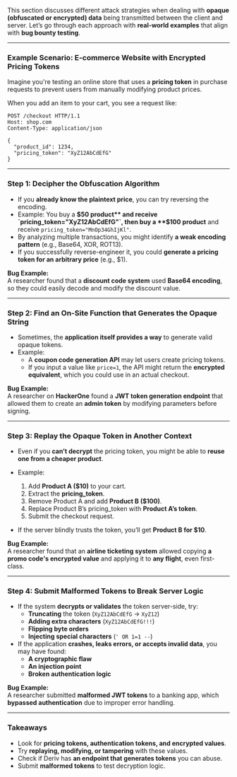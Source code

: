 This section discusses different attack strategies when dealing with **opaque (obfuscated or encrypted) data** being transmitted between the client and server. Let’s go through each approach with **real-world examples** that align with **bug bounty testing**.

---

### **Example Scenario: E-commerce Website with Encrypted Pricing Tokens**
Imagine you're testing an online store that uses a **pricing token** in purchase requests to prevent users from manually modifying product prices.

When you add an item to your cart, you see a request like:

```
POST /checkout HTTP/1.1
Host: shop.com
Content-Type: application/json

{
  "product_id": 1234,
  "pricing_token": "XyZ12AbCdEfG"
}
```

---

### **Step 1: Decipher the Obfuscation Algorithm**
- If you **already know the plaintext price**, you can try reversing the encoding.
- Example: You buy a **$50 product** and receive `pricing_token="XyZ12AbCdEfG"`, then buy a **$100 product** and receive `pricing_token="MnOp34GhIjKl"`.
- By analyzing multiple transactions, you might identify **a weak encoding pattern** (e.g., Base64, XOR, ROT13).
- If you successfully reverse-engineer it, you could **generate a pricing token for an arbitrary price** (e.g., $1).

**Bug Example:**  
A researcher found that a **discount code system** used **Base64 encoding**, so they could easily decode and modify the discount value.

---

### **Step 2: Find an On-Site Function that Generates the Opaque String**
- Sometimes, the **application itself provides a way** to generate valid opaque tokens.
- Example:  
  - A **coupon code generation API** may let users create pricing tokens.
  - If you input a value like `price=1`, the API might return the **encrypted equivalent**, which you could use in an actual checkout.

**Bug Example:**  
A researcher on **HackerOne** found a **JWT token generation endpoint** that allowed them to create an **admin token** by modifying parameters before signing.

---

### **Step 3: Replay the Opaque Token in Another Context**
- Even if you **can’t decrypt** the pricing token, you might be able to **reuse one from a cheaper product**.
- Example:
  1. Add **Product A ($10)** to your cart.
  2. Extract the **pricing_token**.
  3. Remove Product A and add **Product B ($100)**.
  4. Replace Product B’s pricing_token with **Product A’s token**.
  5. Submit the checkout request.

- If the server blindly trusts the token, you’ll get **Product B for $10**.

**Bug Example:**  
A researcher found that an **airline ticketing system** allowed copying **a promo code's encrypted value** and applying it to **any flight**, even first-class.

---

### **Step 4: Submit Malformed Tokens to Break Server Logic**
- If the system **decrypts or validates** the token server-side, try:
  - **Truncating** the token (`XyZ12AbCdEfG` → `XyZ12`)
  - **Adding extra characters** (`XyZ12AbCdEfG!!!`)
  - **Flipping byte orders**
  - **Injecting special characters** (`' OR 1=1 --`)
- If the application **crashes, leaks errors, or accepts invalid data**, you may have found:
  - **A cryptographic flaw**
  - **An injection point**
  - **Broken authentication logic**

**Bug Example:**  
A researcher submitted **malformed JWT tokens** to a banking app, which **bypassed authentication** due to improper error handling.

---

### **Takeaways**
- Look for **pricing tokens, authentication tokens, and encrypted values**.
- Try **replaying, modifying, or tampering** with these values.
- Check if Deriv has **an endpoint that generates tokens** you can abuse.
- Submit **malformed tokens** to test decryption logic.
